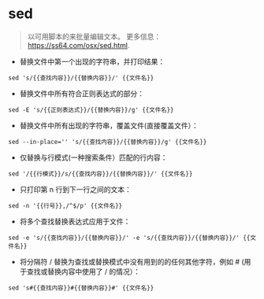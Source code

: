 # sed

> 以可用脚本的来批量编辑文本。
> 更多信息：<https://ss64.com/osx/sed.html>.

- 替换文件中第一个出现的字符串，并打印结果：

`sed 's/{{查找内容}}/{{替换内容}}/' {{文件名}}`

- 替换文件中所有符合正则表达式的部分：

`sed -E 's/{{正则表达式}}/{{替换内容}}/g' {{文件名}}`

- 替换文件中所有出现的字符串，覆盖文件(直接覆盖文件）：

`sed --in-place='' 's/{{查找内容}}/{{替换内容}}/g' {{文件名}}`

- 仅替换与行模式(一种搜索条件）匹配的行内容：

`sed '/{{行模式}}/s/{{查找内容}}/{{替换内容}}/' {{文件名}}`

- 只打印第 n 行到下一行之间的文本：

`sed -n '{{行号}},/^$/p' {{文件名}}`

- 将多个查找替换表达式应用于文件：

`sed -e 's/{{查找内容}}/{{替换内容}}/' -e 's/{{查找内容}}/{{替换内容}}/' {{文件名}}`

- 将分隔符 / 替换为查找或替换模式中没有用到的的任何其他字符，例如 # (用于查找或替换内容中使用了 / 的情况）：

`sed 's#{{查找内容}}#{{替换内容}}#' {{文件名}}`

